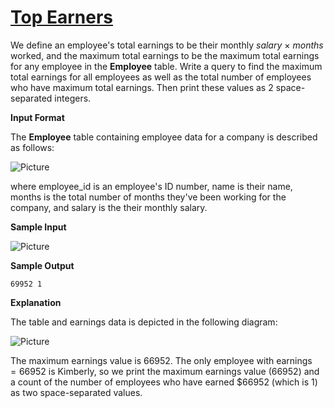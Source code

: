 # [Top Earners](https://www.hackerrank.com/challenges/earnings-of-employees/problem)

We define an employee's total earnings to be their monthly $salary\ ×\ months$ worked, and the maximum total earnings to be the maximum total earnings for any employee in the <strong>Employee</strong> table. Write a query to find the maximum total earnings for all employees as well as the total number of employees who have maximum total earnings. Then print these values as $2$ space-separated integers.

<strong>Input Format</strong>

The <strong>Employee</strong> table containing employee data for a company is described as follows:

![Picture](https://s3.amazonaws.com/hr-challenge-images/19629/1458557872-4396838885-ScreenShot2016-03-21at4.27.13PM.png)

where employee_id is an employee's ID number, name is their name, months is the total number of months they've been working for the company, and salary is the their monthly salary.

<strong>Sample Input</strong>

![Picture](https://s3.amazonaws.com/hr-challenge-images/19631/1458559098-23bf583125-ScreenShot2016-03-21at4.32.59PM.png)

<strong>Sample Output</strong>

<pre><code>69952 1</code></pre>

<strong>Explanation</strong>

The table and earnings data is depicted in the following diagram:

![Picture](https://s3.amazonaws.com/hr-challenge-images/19631/1458559218-9f37585c7a-ScreenShot2016-03-21at4.49.23PM.png)

The maximum earnings value is $66952$. The only employee with earnings $= 66952$ is Kimberly, so we print the maximum earnings value ($66952$) and a count of the number of employees who have earned $`{\$66952}`$ (which is $1$) as two space-separated values.
